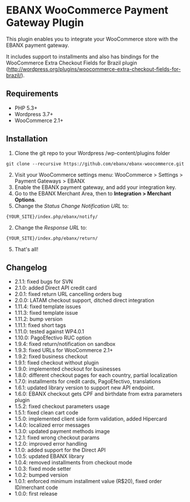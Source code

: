 # EBANX WooCommerce Payment Gateway Plugin

This plugin enables you to integrate your WooCommerce store with the EBANX payment gateway.

It includes support to installments and also has bindings for the WooCommerce Extra Checkout Fields for Brazil
plugin (http://wordpress.org/plugins/woocommerce-extra-checkout-fields-for-brazil/).

## Requirements
* PHP 5.3+
* Wordpress 3.7+
* WooCommerce 2.1+

## Installation
1. Clone the git repo to your Wordpress /wp-content/plugins folder
```
git clone --recursive https://github.com/ebanx/ebanx-woocommerce.git
```
2. Visit your WooCommerce settings menu:
    WooCommerce > Settings > Payment Gateways > EBANX
3. Enable the EBANX payment gateway, and add your integration key.
4. Go to the EBANX Merchant Area, then to **Integration > Merchant Options**.
  1. Change the _Status Change Notification URL_ to:
```
{YOUR_SITE}/index.php/ebanx/notify/
```
  2. Change the _Response URL_ to:
```
{YOUR_SITE}/index.php/ebanx/return/
```
5. That's all!

## Changelog
* 2.1.1: fixed bugs for SVN
* 2.1.0: added Direct API credit card
* 2.0.1: fixed return URL cancelling orders bug
* 2.0.0: LATAM checkout support, ditched direct integration
* 1.11.4: fixed template issues
* 1.11.3: fixed template issue
* 1.11.2: bump version
* 1.11.1: fixed short tags
* 1.11.0: tested against WP4.0.1
* 1.10.0: PagoEfectivo RUC option
* 1.9.4: fixed return/notification on sandbox
* 1.9.3: fixed URLs for WooCommerce 2.1+
* 1.9.2: fixed business checkout
* 1.9.1: fixed checkout without plugin
* 1.9.0: implemented checkout for businesses
* 1.8.0: different checkout pages for each country, partial localization
* 1.7.0: installments for credit cards, PagoEfectivo, translations
* 1.6.1: updated library version to support new API endpoint.
* 1.6.0: EBANX checkout gets CPF and birthdate from extra parameters plugin
* 1.5.2: fixed checkout parameters usage
* 1.5.1: fixed clean cart code
* 1.5.0: implemented client side form validation, added Hipercard
* 1.4.0: localized error messages
* 1.3.0: updated payment methods image
* 1.2.1: fixed wrong checkout params
* 1.2.0: improved error handling
* 1.1.0: added support for the Direct API
* 1.0.5: updated EBANX library
* 1.0.4: removed installments from checkout mode
* 1.0.3: fixed mode setter
* 1.0.2: bumped version
* 1.0.1: enforced minimum installment value (R$20), fixed order ID/merchant code
* 1.0.0: first release
